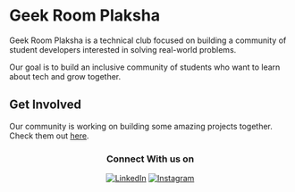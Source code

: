 # Geek Room Plaksha

Geek Room Plaksha is a technical club focused on building a community of student developers interested in solving real-world problems.

Our goal is to build an inclusive community of students who want to learn about tech and grow together.

## Get Involved

Our community is working on building some amazing projects together. Check them out [here](https://github.com/orgs/Geek-Room-Plaksha/repositories).

<div align="center">
<h3>Connect With us on</h3>
<a href="https://in.linkedin.com/company/gdsc-plaksha-university" target="_blank"><img alt="LinkedIn" src="https://img.shields.io/badge/linkedin-%230077B5.svg?&style=for-the-badge&logo=linkedin&logoColor=white" /></a>
<a href="https://www.instagram.com/gdsc.plaksha/" target="_blank"><img alt="Instagram" src="https://img.shields.io/badge/instagram-%FF69B4.svg?&style=for-the-badge&logo=instagram&logoColor=white&color=cd486b" /></a>
</div>
